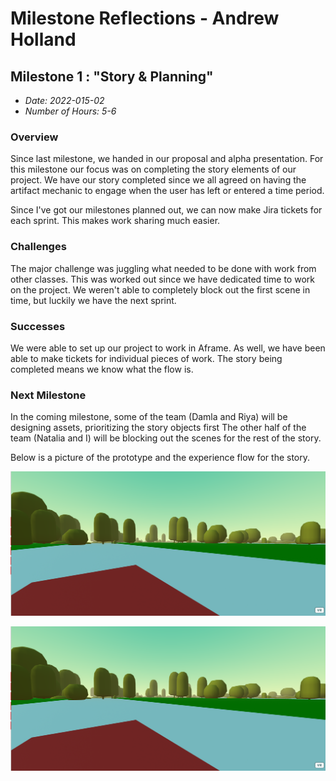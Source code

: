 # Milestone Reflections - Andrew Holland #

## Milestone 1 : "Story & Planning" ##
 - _Date: 2022-015-02_
 - _Number of Hours: 5-6_

 ### Overview ###
 
 Since last milestone, we handed in our proposal and alpha presentation. For this milestone our focus was on completing the story elements of our project.
 We have our story completed since we all agreed on having the artifact mechanic to engage when the user has left or entered a time period.
 
 Since I've got our milestones planned out, we can now make Jira tickets for each sprint. This makes work sharing much easier.
 
 ### Challenges ###
 
 The major challenge was juggling what needed to be done with work from other classes. This was worked out since we have dedicated time to work on the project.
 We weren't able to completely block out the first scene in time, but luckily we have the next sprint.
 
 ### Successes ###
 
 We were able to set up our project to work in Aframe. 
 As well, we have been able to make tickets for individual pieces of work.
 The story being completed means we know what the flow is.
 
 ### Next Milestone ###
 
 In the coming milestone, some of the team (Damla and Riya) will be designing assets, prioritizing the story objects first
 The other half of the team (Natalia and I) will be blocking out the scenes for the rest of the story. 

 Below is a picture of the prototype and the experience flow for the story. 
 
 ![Prototype](https://raw.githubusercontent.com/BIT-IMD-Learning-with-AS/imd3901-term-project-nard/main/documentation/blogposts/Screenshot%20(91).png?token=GHSAT0AAAAAABRIKPPENC2YMZQAHAMPPLYKYQMKJPA)
 
 ![Prototype](https://raw.githubusercontent.com/BIT-IMD-Learning-with-AS/imd3901-term-project-nard/main/documentation/blogposts/Screenshot%20(91).png?token=GHSAT0AAAAAABRIKPPENC2YMZQAHAMPPLYKYQMKJPA)
